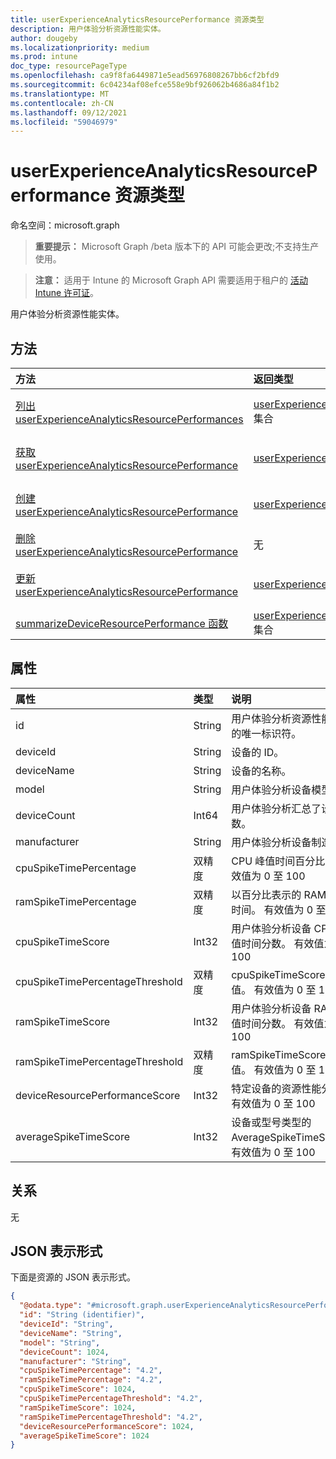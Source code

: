 ```yaml
---
title: userExperienceAnalyticsResourcePerformance 资源类型
description: 用户体验分析资源性能实体。
author: dougeby
ms.localizationpriority: medium
ms.prod: intune
doc_type: resourcePageType
ms.openlocfilehash: ca9f8fa6449871e5ead56976808267bb6cf2bfd9
ms.sourcegitcommit: 6c04234af08efce558e9bf926062b4686a84f1b2
ms.translationtype: MT
ms.contentlocale: zh-CN
ms.lasthandoff: 09/12/2021
ms.locfileid: "59046979"
---
```

# <a name="userexperienceanalyticsresourceperformance-resource-type"></a>userExperienceAnalyticsResourcePerformance 资源类型

命名空间：microsoft.graph

> **重要提示：** Microsoft Graph /beta 版本下的 API 可能会更改;不支持生产使用。

> **注意：** 适用于 Intune 的 Microsoft Graph API 需要适用于租户的 [活动 Intune 许可证](https://go.microsoft.com/fwlink/?linkid=839381)。

用户体验分析资源性能实体。

## <a name="methods"></a>方法
|方法|返回类型|说明|
|:---|:---|:---|
|[列出 userExperienceAnalyticsResourcePerformances](../api/intune-devices-userexperienceanalyticsresourceperformance-list.md)|[userExperienceAnalyticsResourcePerformance](../resources/intune-devices-userexperienceanalyticsresourceperformance.md) 集合|列出 [userExperienceAnalyticsResourcePerformance 对象的属性和](../resources/intune-devices-userexperienceanalyticsresourceperformance.md) 关系。|
|[获取 userExperienceAnalyticsResourcePerformance](../api/intune-devices-userexperienceanalyticsresourceperformance-get.md)|[userExperienceAnalyticsResourcePerformance](../resources/intune-devices-userexperienceanalyticsresourceperformance.md)|读取 [userExperienceAnalyticsResourcePerformance](../resources/intune-devices-userexperienceanalyticsresourceperformance.md) 对象的属性和关系。|
|[创建 userExperienceAnalyticsResourcePerformance](../api/intune-devices-userexperienceanalyticsresourceperformance-create.md)|[userExperienceAnalyticsResourcePerformance](../resources/intune-devices-userexperienceanalyticsresourceperformance.md)|创建新的 [userExperienceAnalyticsResourcePerformance](../resources/intune-devices-userexperienceanalyticsresourceperformance.md) 对象。|
|[删除 userExperienceAnalyticsResourcePerformance](../api/intune-devices-userexperienceanalyticsresourceperformance-delete.md)|无|删除 [userExperienceAnalyticsResourcePerformance](../resources/intune-devices-userexperienceanalyticsresourceperformance.md)。|
|[更新 userExperienceAnalyticsResourcePerformance](../api/intune-devices-userexperienceanalyticsresourceperformance-update.md)|[userExperienceAnalyticsResourcePerformance](../resources/intune-devices-userexperienceanalyticsresourceperformance.md)|更新 [userExperienceAnalyticsResourcePerformance 对象](../resources/intune-devices-userexperienceanalyticsresourceperformance.md) 的属性。|
|[summarizeDeviceResourcePerformance 函数](../api/intune-devices-userexperienceanalyticsresourceperformance-summarizedeviceresourceperformance.md)|[userExperienceAnalyticsResourcePerformance](../resources/intune-devices-userexperienceanalyticsresourceperformance.md) 集合|尚未记录|

## <a name="properties"></a>属性
|属性|类型|说明|
|:---|:---|:---|
|id|String|用户体验分析资源性能实体的唯一标识符。|
|deviceId|String|设备的 ID。|
|deviceName|String|设备的名称。|
|model|String|用户体验分析设备模型。|
|deviceCount|Int64|用户体验分析汇总了设备计数。|
|manufacturer|String|用户体验分析设备制造商。|
|cpuSpikeTimePercentage|双精度|CPU 峰值时间百分比。 有效值为 0 至 100|
|ramSpikeTimePercentage|双精度|以百分比表示的 RAM 峰值时间。 有效值为 0 至 100|
|cpuSpikeTimeScore|Int32|用户体验分析设备 CPU 峰值时间分数。 有效值为 0 至 100|
|cpuSpikeTimePercentageThreshold|双精度|cpuSpikeTimeScore 的阈值。 有效值为 0 至 100|
|ramSpikeTimeScore|Int32|用户体验分析设备 RAM 峰值时间分数。 有效值为 0 至 100|
|ramSpikeTimePercentageThreshold|双精度|ramSpikeTimeScore 的阈值。 有效值为 0 至 100|
|deviceResourcePerformanceScore|Int32|特定设备的资源性能分数。 有效值为 0 至 100|
|averageSpikeTimeScore|Int32|设备或型号类型的 AverageSpikeTimeScore。 有效值为 0 至 100|

## <a name="relationships"></a>关系
无

## <a name="json-representation"></a>JSON 表示形式
下面是资源的 JSON 表示形式。
<!-- {
  "blockType": "resource",
  "keyProperty": "id",
  "@odata.type": "microsoft.graph.userExperienceAnalyticsResourcePerformance"
}
-->
``` json
{
  "@odata.type": "#microsoft.graph.userExperienceAnalyticsResourcePerformance",
  "id": "String (identifier)",
  "deviceId": "String",
  "deviceName": "String",
  "model": "String",
  "deviceCount": 1024,
  "manufacturer": "String",
  "cpuSpikeTimePercentage": "4.2",
  "ramSpikeTimePercentage": "4.2",
  "cpuSpikeTimeScore": 1024,
  "cpuSpikeTimePercentageThreshold": "4.2",
  "ramSpikeTimeScore": 1024,
  "ramSpikeTimePercentageThreshold": "4.2",
  "deviceResourcePerformanceScore": 1024,
  "averageSpikeTimeScore": 1024
}
```



